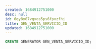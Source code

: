 ```yaml
---
created: 1684912751000
desc: null
id: 6qy8y07vgxos5ps6fpxzfhj
title: GEN_VENTA_SERVICIO_ID
updated: 1684912751000
---
```


```sql
CREATE GENERATOR GEN_VENTA_SERVICIO_ID;
```